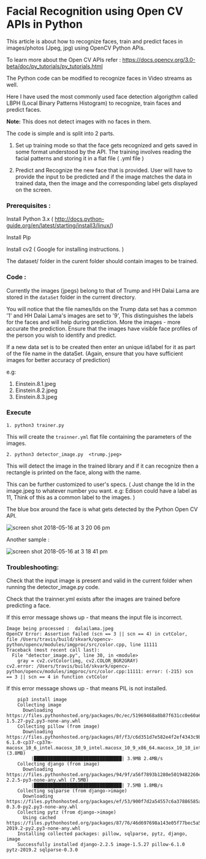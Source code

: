 # Facial Recognition using Open CV APIs in Python
This article is about how to recognize faces, train and predict faces in images/photos (Jpeg, jpg) using OpenCV Python APis.

To learn more about the Open CV APIs refer : https://docs.opencv.org/3.0-beta/doc/py_tutorials/py_tutorials.html

The Python code can be modified to recognize faces in Video streams as well.

Here I have used the most commonly used face detection algorigthm called LBPH (Local Binary Patterns Histogram) to recognize, train faces and predict faces.

**Note:** This does not detect images with no faces in them.

The code is simple and is split into 2 parts.

1) Set up training mode so that the face gets recognized and gets saved in some format understood by the API. The training involves reading the facial patterns and storing it in a flat file ( .yml file )

2) Predict and Recognize the new face that is provided.
User will have to provide the input to be predicted and if the image matches the data in trained data, then the image and the corresponding label gets displayed on the screen. 


### Prerequisites :

Install Python 3.x ( http://docs.python-guide.org/en/latest/starting/install3/linux/)

Install Pip 

Install cv2 ( Google for installing instructions. )

The dataset/ folder in the curent folder should contain images to be trained. 


### Code :

Currently the images (jpegs) belong to that of Trump and HH Dalai Lama are stored in the ```dataSet``` folder in the current directory.

You will notice that the file names/Ids on the Trump data set has a common '1' and HH Dalai Lama's images are set to '9', This distinguishes the labels for the faces and will help during prediction.
More the images - more accurate the prediction. Ensure that the images have visible face profiles of the person you wish to identify and predict.

If a new data set is to be created then enter an unique id/label for it as part of the file name in the dataSet. (Again, ensure that you have sufficient images for better accuracy of prediction)

e.g:  
1. Einstein.8.1.jpeg
2. Einstein.8.2.jpeg
3. Einstein.8.3.jpeg


### Execute

	1. python3 trainer.py

This will create the ```trainner.yml``` flat file containing the parameters of the images.

	2. python3 detector_image.py  <trump.jpeg>

This will detect the image in the trained library and if it can recognize then a rectangle is printed on the face, along with the name.

This can be further customized to user's specs. ( Just change the Id in the image.jpeg to whatever number you want.  e.g: Edison could have a label as  11, Think of this as a common label to the images. )

The blue box around the face is what gets detected by the Python Open CV API.

![screen shot 2018-05-16 at 3 20 06 pm](https://user-images.githubusercontent.com/14288989/40110079-b66f67f4-591c-11e8-85ce-f4470d511395.png)


Another sample :

![screen shot 2018-05-16 at 3 18 41 pm](https://user-images.githubusercontent.com/14288989/40110080-b69abe72-591c-11e8-8a42-5feba8d3a323.png)


### Troubleshooting:

Check that the input image is present and valid in the current folder when running the detector_image.py code.

Check that the trainner.yml exists after the images are trained before predicting a face.

If this error message shows up - that means the input file is incorrect.

	Image being processed :  dalailama.jpeg
	OpenCV Error: Assertion failed (scn == 3 || scn == 4) in cvtColor, file /Users/travis/build/skvark/opencv-python/opencv/modules/imgproc/src/color.cpp, line 11111
	Traceback (most recent call last):
	  File "detector_image.py", line 30, in <module>
	    gray = cv2.cvtColor(img, cv2.COLOR_BGR2GRAY)
	cv2.error: /Users/travis/build/skvark/opencv-python/opencv/modules/imgproc/src/color.cpp:11111: error: (-215) scn == 3 || scn == 4 in function cvtColor



If this error message shows up - that means PIL is not installed.


		pip3 install image
		Collecting image
		  Downloading https://files.pythonhosted.org/packages/0c/ec/51969468a8b87f631cc0e60a6bf1e5f6eec8ef3fd2ee45dc760d5a93b82a/image-1.5.27-py2.py3-none-any.whl
		Collecting pillow (from image)
		  Downloading https://files.pythonhosted.org/packages/8f/f3/c6d351d7e582e4f2ef4343c9be1f0472cb249fb69695e68631e337f4b6e9/Pillow-6.1.0-cp37-cp37m-macosx_10_6_intel.macosx_10_9_intel.macosx_10_9_x86_64.macosx_10_10_intel.macosx_10_10_x86_64.whl (3.8MB)
		     |████████████████████████████████| 3.9MB 2.4MB/s 
		Collecting django (from image)
		  Downloading https://files.pythonhosted.org/packages/94/9f/a56f7893b1280e5019482260e246ab944d54a9a633a01ed04683d9ce5078/Django-2.2.5-py3-none-any.whl (7.5MB)
		     |████████████████████████████████| 7.5MB 1.8MB/s 
		Collecting sqlparse (from django->image)
		  Downloading https://files.pythonhosted.org/packages/ef/53/900f7d2a54557c6a37886585a91336520e5539e3ae2423ff1102daf4f3a7/sqlparse-0.3.0-py2.py3-none-any.whl
		Collecting pytz (from django->image)
		  Using cached https://files.pythonhosted.org/packages/87/76/46d697698a143e05f77bec5a526bf4e56a0be61d63425b68f4ba553b51f2/pytz-2019.2-py2.py3-none-any.whl
		Installing collected packages: pillow, sqlparse, pytz, django, image
		Successfully installed django-2.2.5 image-1.5.27 pillow-6.1.0 pytz-2019.2 sqlparse-0.3.0
